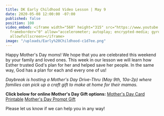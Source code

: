 ```yaml
---
title: DK Early Childhood Video Lesson | May 9
date: 2020-05-08 12:00:00 -07:00
published: false
position: 100
video_embed: <iframe width="560" height="315" src="https://www.youtube.com/embed/MN1te5VeN6A"
  frameborder="0" allow="accelerometer; autoplay; encrypted-media; gyroscope; picture-in-picture"
  allowfullscreen></iframe>
image: "/uploads/Early%20Childhood-c1d7ee.png"
---
```


Happy Mother's Day moms! We hope that you are celebrated this weekend by your family and loved ones. This week in our lesson we will learn how Esther trusted God's plan for her and helped save her people. In the same way, God has a plan for each and every one of us!

*Daybreak is hosting a Mother's Day Drive-Thru (May 9th, 10a-2p) where families can pick up a craft gift to make at home for their mamas.*

**Click below for online Mother's Day Gift options:** [Mother's Day Card Printable](https://drive.google.com/file/d/1iVRZ0DugbSrSowEsRjLsq6TRZ_6aYqCy/view?usp=sharing)
[Mother's Day Prompt Gift](https://drive.google.com/file/d/1U5SpHZh4Yo46prxpypezdXmR8msKUsbQ/view?usp=sharing)

Please let us know if we can help you in any way!